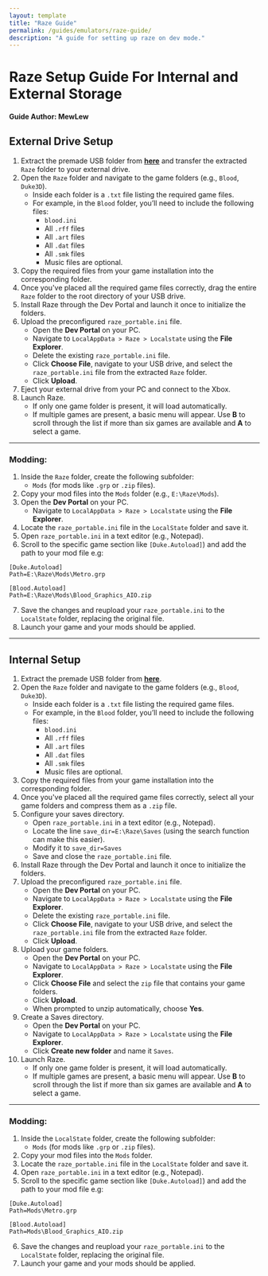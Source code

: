 ```yaml
---
layout: template
title: "Raze Guide"
permalink: /guides/emulators/raze-guide/
description: "A guide for setting up raze on dev mode."
---
```


# Raze Setup Guide For Internal and External Storage
#### Guide Author: MewLew

## External Drive Setup  
1. Extract the premade USB folder from [**here**](<https://discord.com/channels/1024833470020722760/1223422209431834684>) and transfer the extracted `Raze` folder to your external drive.
2. Open the `Raze` folder and navigate to the game folders (e.g., `Blood`, `Duke3D`). 
   - Inside each folder is a `.txt` file listing the required game files.  
   - For example, in the `Blood` folder, you’ll need to include the following files:  
      - `blood.ini`  
      - All `.rff` files  
      - All `.art` files  
      - All `.dat` files  
      - All `.smk` files  
      - Music files are optional.
3. Copy the required files from your game installation into the corresponding folder.    
4. Once you've placed all the required game files correctly, drag the entire `Raze` folder to the root directory of your USB drive. 
5. Install Raze through the Dev Portal and launch it once to initialize the folders.
6. Upload the preconfigured `raze_portable.ini` file.
   - Open the **Dev Portal** on your PC.  
   - Navigate to `LocalAppData > Raze > Localstate` using the **File Explorer**.
   - Delete the existing `raze_portable.ini` file.
   - Click **Choose File**, navigate to your USB drive, and select the `raze_portable.ini` file from the extracted `Raze` folder.  
   - Click **Upload**.  
7. Eject your external drive from your PC and connect to the Xbox.
8. Launch Raze.
   - If only one game folder is present, it will load automatically.  
   - If multiple games are present, a basic menu will appear. Use **B** to scroll through the list if more than six games are available and **A** to select a game.

___

### Modding:
1. Inside the `Raze` folder, create the following subfolder:  
   - `Mods` (for mods like `.grp` or `.zip` files). 
2. Copy your mod files into the `Mods` folder (e.g., `E:\Raze\Mods`).  
3. Open the **Dev Portal** on your PC.  
   - Navigate to `LocalAppData > Raze > Localstate` using the **File Explorer**.
4. Locate the `raze_portable.ini` file in the `LocalState` folder and save it.
5. Open `raze_portable.ini` in a text editor (e.g., Notepad).  
6. Scroll to the specific game section like `[Duke.Autoload]`) and add the path to your mod file e.g:

```
[Duke.Autoload]
Path=E:\Raze\Mods\Metro.grp
```
```
[Blood.Autoload]
Path=E:\Raze\Mods\Blood_Graphics_AIO.zip
```
7. Save the changes and reupload your `raze_portable.ini` to the `LocalState` folder, replacing the original file.
8. Launch your game and your mods should be applied.

___

## Internal Setup 
1. Extract the premade USB folder from [**here**](<https://discord.com/channels/1024833470020722760/1223422209431834684>).
2. Open the `Raze` folder and navigate to the game folders (e.g., `Blood`, `Duke3D`). 
   - Inside each folder is a `.txt` file listing the required game files.  
   - For example, in the `Blood` folder, you’ll need to include the following files:  
      - `blood.ini`  
      - All `.rff` files  
      - All `.art` files  
      - All `.dat` files  
      - All `.smk` files  
      - Music files are optional.
3. Copy the required files from your game installation into the corresponding folder.    
4. Once you've placed all the required game files correctly, select all your game folders and compress them as a `.zip` file.
5. Configure your saves directory.
   - Open `raze_portable.ini` in a text editor (e.g., Notepad).
   - Locate the line `save_dir=E:\Raze\Saves` (using the search function can make this easier).
   - Modify it to `save_dir=Saves`
   - Save and close the `raze_portable.ini` file.
6. Install Raze through the Dev Portal and launch it once to initialize the folders.
7. Upload the preconfigured `raze_portable.ini` file.
   - Open the **Dev Portal** on your PC.  
   - Navigate to `LocalAppData > Raze > Localstate` using the **File Explorer**.
   - Delete the existing `raze_portable.ini` file.
   - Click **Choose File**, navigate to your USB drive, and select the `raze_portable.ini` file from the extracted `Raze` folder.  
   - Click **Upload**.  
8. Upload your game folders.
   - Open the **Dev Portal** on your PC.  
   - Navigate to `LocalAppData > Raze > Localstate` using the **File Explorer**.
   - Click **Choose File** and select the `zip` file that contains your game folders.
   - Click **Upload**.
   - When prompted to unzip automatically, choose **Yes**.
9. Create a Saves directory.
   - Open the **Dev Portal** on your PC.  
   - Navigate to `LocalAppData > Raze > Localstate` using the **File Explorer**.
   - Click **Create new folder** and name it `Saves`.
10. Launch Raze.
    - If only one game folder is present, it will load automatically.  
    - If multiple games are present, a basic menu will appear. Use **B** to scroll through the list if more than six games are available and **A** to select a game.

___

### Modding:
1. Inside the `LocalState` folder, create the following subfolder:  
   - `Mods` (for mods like `.grp` or `.zip` files).    
2. Copy your mod files into the `Mods` folder.  
3. Locate the `raze_portable.ini` file in the `LocalState` folder and save it.
4. Open `raze_portable.ini` in a text editor (e.g., Notepad).  
5. Scroll to the specific game section like `[Duke.Autoload]`) and add the path to your mod file e.g:

```
[Duke.Autoload]
Path=Mods\Metro.grp
```
```
[Blood.Autoload]
Path=Mods\Blood_Graphics_AIO.zip
```
6. Save the changes and reupload your `raze_portable.ini` to the `LocalState` folder, replacing the original file.
7. Launch your game and your mods should be applied.
